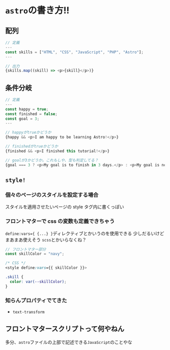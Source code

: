 # `astro`の書き方!!

## 配列

```js
// 定義
---
const skills = ["HTML", "CSS", "JavaScript", "PHP", "Astro"];
---

// 出力
{skills.map((skill) => <p>{skill}</p>)}
```

## 条件分岐

```js
// 定義
---
const happy = true;
const finished = false;
const goal = 3;
---

// happyがtrueかどうか
{happy && <p>I am happy to be learning Astro!</p>}

// finishedがtrueかどうか
{finished && <p>I finished this tutorial!</p>}

// goalが3かどうか。これもしや、型も判定してる？
{goal === 3 ? <p>My goal is to finish in 3 days.</p> : <p>My goal is not 3 days.</p>}
```

## `style!`

### 個々のページのスタイルを設定する場合

スタイルを適用させたいページの style タグ内に書くっぽい

### フロントマターで css の変数も定義できちゃう

`define:vars={ {...} }`ディレクティブとかいうのを使用できる
少しだるいけどまあまあ使えそう
`scss`とかいらなくね？

```js
// フロントマター部分
const skillColor = "navy";
```

```css
/* CSS */
<style define:vars={{ skillColor }}>

.skill {
  color: var(--skillColor);
}
```

### 知らんプロパティでてきた

- `text-transform`

## フロントマタースクリプトって何やねん

多分、`astro`ファイルの上部で記述できる`JavaScript`のことやな
